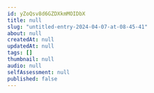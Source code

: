```yaml
---
id: yZoQsv8d6GZDXkmMOIDbX
title: null
slug: "untitled-entry-2024-04-07-at-08-45-41"
about: null
createdAt: null
updatedAt: null
tags: []
thumbnail: null
audio: null
selfAssessment: null
published: false
---
```

